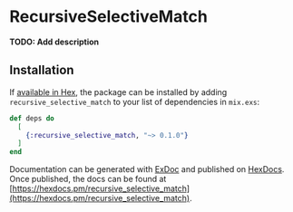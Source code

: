 # RecursiveSelectiveMatch

**TODO: Add description**

## Installation

If [available in Hex](https://hex.pm/docs/publish), the package can be installed
by adding `recursive_selective_match` to your list of dependencies in `mix.exs`:

```elixir
def deps do
  [
    {:recursive_selective_match, "~> 0.1.0"}
  ]
end
```

Documentation can be generated with [ExDoc](https://github.com/elixir-lang/ex_doc)
and published on [HexDocs](https://hexdocs.pm). Once published, the docs can
be found at [https://hexdocs.pm/recursive_selective_match](https://hexdocs.pm/recursive_selective_match).

